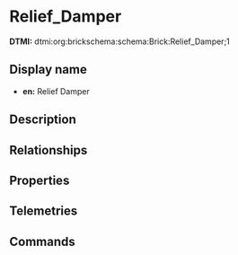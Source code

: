# Relief_Damper
**DTMI:** dtmi:org:brickschema:schema:Brick:Relief_Damper;1
## Display name
- **en:** Relief Damper
## Description
## Relationships
## Properties
## Telemetries
## Commands

